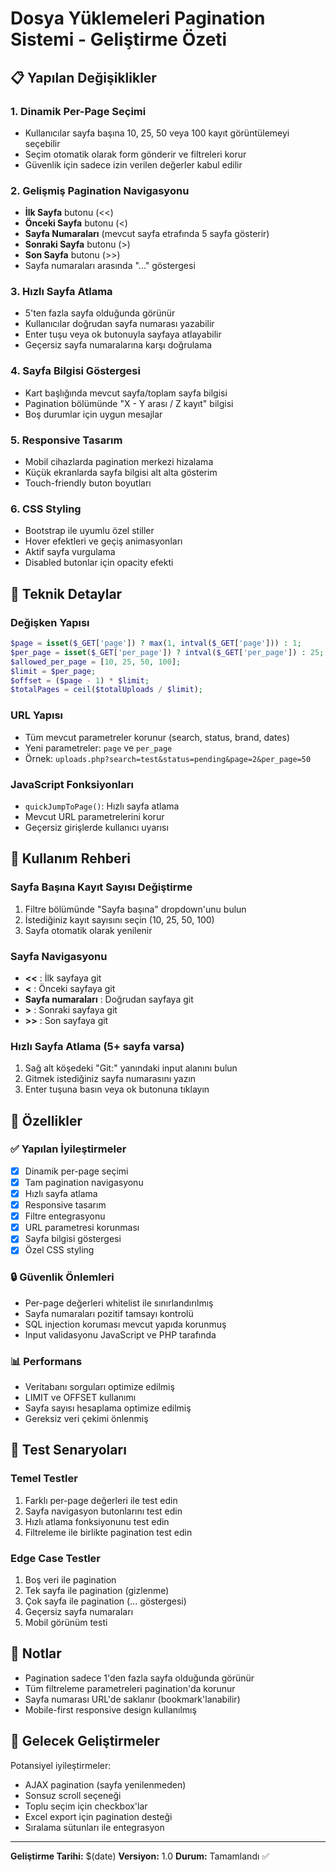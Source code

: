 # Dosya Yüklemeleri Pagination Sistemi - Geliştirme Özeti

## 📋 Yapılan Değişiklikler

### 1. Dinamik Per-Page Seçimi
- Kullanıcılar sayfa başına 10, 25, 50 veya 100 kayıt görüntülemeyi seçebilir
- Seçim otomatik olarak form gönderir ve filtreleri korur
- Güvenlik için sadece izin verilen değerler kabul edilir

### 2. Gelişmiş Pagination Navigasyonu
- **İlk Sayfa** butonu (<<)
- **Önceki Sayfa** butonu (<)
- **Sayfa Numaraları** (mevcut sayfa etrafında 5 sayfa gösterir)
- **Sonraki Sayfa** butonu (>)
- **Son Sayfa** butonu (>>)
- Sayfa numaraları arasında "..." göstergesi

### 3. Hızlı Sayfa Atlama
- 5'ten fazla sayfa olduğunda görünür
- Kullanıcılar doğrudan sayfa numarası yazabilir
- Enter tuşu veya ok butonuyla sayfaya atlayabilir
- Geçersiz sayfa numaralarına karşı doğrulama

### 4. Sayfa Bilgisi Göstergesi
- Kart başlığında mevcut sayfa/toplam sayfa bilgisi
- Pagination bölümünde "X - Y arası / Z kayıt" bilgisi
- Boş durumlar için uygun mesajlar

### 5. Responsive Tasarım
- Mobil cihazlarda pagination merkezi hizalama
- Küçük ekranlarda sayfa bilgisi alt alta gösterim
- Touch-friendly buton boyutları

### 6. CSS Styling
- Bootstrap ile uyumlu özel stiller
- Hover efektleri ve geçiş animasyonları
- Aktif sayfa vurgulama
- Disabled butonlar için opacity efekti

## 🔧 Teknik Detaylar

### Değişken Yapısı
```php
$page = isset($_GET['page']) ? max(1, intval($_GET['page'])) : 1;
$per_page = isset($_GET['per_page']) ? intval($_GET['per_page']) : 25;
$allowed_per_page = [10, 25, 50, 100];
$limit = $per_page;
$offset = ($page - 1) * $limit;
$totalPages = ceil($totalUploads / $limit);
```

### URL Yapısı
- Tüm mevcut parametreler korunur (search, status, brand, dates)
- Yeni parametreler: `page` ve `per_page`
- Örnek: `uploads.php?search=test&status=pending&page=2&per_page=50`

### JavaScript Fonksiyonları
- `quickJumpToPage()`: Hızlı sayfa atlama
- Mevcut URL parametrelerini korur
- Geçersiz girişlerde kullanıcı uyarısı

## 📱 Kullanım Rehberi

### Sayfa Başına Kayıt Sayısı Değiştirme
1. Filtre bölümünde "Sayfa başına" dropdown'unu bulun
2. İstediğiniz kayıt sayısını seçin (10, 25, 50, 100)
3. Sayfa otomatik olarak yenilenir

### Sayfa Navigasyonu
- **<<** : İlk sayfaya git
- **<** : Önceki sayfaya git  
- **Sayfa numaraları** : Doğrudan sayfaya git
- **>** : Sonraki sayfaya git
- **>>** : Son sayfaya git

### Hızlı Sayfa Atlama (5+ sayfa varsa)
1. Sağ alt köşedeki "Git:" yanındaki input alanını bulun
2. Gitmek istediğiniz sayfa numarasını yazın
3. Enter tuşuna basın veya ok butonuna tıklayın

## 🎯 Özellikler

### ✅ Yapılan İyileştirmeler
- [x] Dinamik per-page seçimi
- [x] Tam pagination navigasyonu  
- [x] Hızlı sayfa atlama
- [x] Responsive tasarım
- [x] Filtre entegrasyonu
- [x] URL parametresi korunması
- [x] Sayfa bilgisi göstergesi
- [x] Özel CSS styling

### 🔒 Güvenlik Önlemleri
- Per-page değerleri whitelist ile sınırlandırılmış
- Sayfa numaraları pozitif tamsayı kontrolü
- SQL injection koruması mevcut yapıda korunmuş
- Input validasyonu JavaScript ve PHP tarafında

### 📊 Performans
- Veritabanı sorguları optimize edilmiş
- LIMIT ve OFFSET kullanımı
- Sayfa sayısı hesaplama optimize edilmiş
- Gereksiz veri çekimi önlenmiş

## 🧪 Test Senaryoları

### Temel Testler
1. Farklı per-page değerleri ile test edin
2. Sayfa navigasyon butonlarını test edin
3. Hızlı atlama fonksiyonunu test edin
4. Filtreleme ile birlikte pagination test edin

### Edge Case Testler
1. Boş veri ile pagination
2. Tek sayfa ile pagination (gizlenme)
3. Çok sayfa ile pagination (... göstergesi)
4. Geçersiz sayfa numaraları
5. Mobil görünüm testi

## 📝 Notlar

- Pagination sadece 1'den fazla sayfa olduğunda görünür
- Tüm filtreleme parametreleri pagination'da korunur
- Sayfa numarası URL'de saklanır (bookmark'lanabilir)
- Mobile-first responsive design kullanılmış

## 🔄 Gelecek Geliştirmeler

Potansiyel iyileştirmeler:
- AJAX pagination (sayfa yenilenmeden)
- Sonsuz scroll seçeneği
- Toplu seçim için checkbox'lar
- Excel export için pagination desteği
- Sıralama sütunları ile entegrasyon

---
**Geliştirme Tarihi:** $(date)
**Versiyon:** 1.0
**Durum:** Tamamlandı ✅
